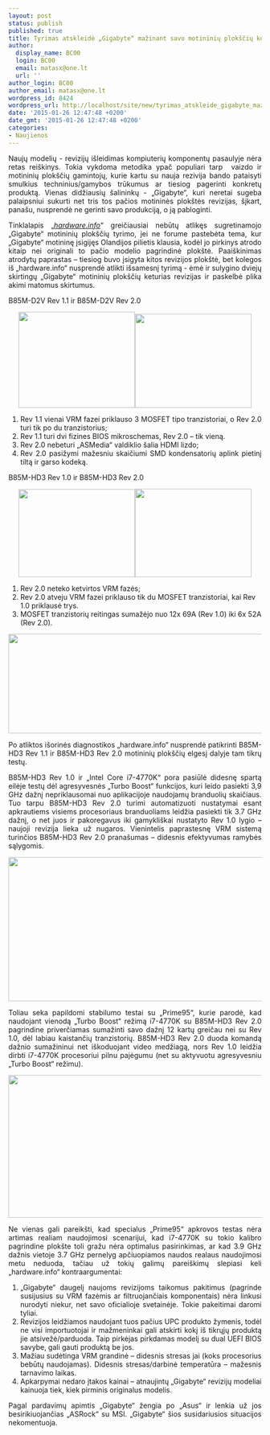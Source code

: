 ```yaml
---
layout: post
status: publish
published: true
title: Tyrimas atskleidė „Gigabyte“ mažinant savo motininių plokščių kokybę
author:
  display_name: BC00
  login: BC00
  email: matasx@one.lt
  url: ''
author_login: BC00
author_email: matasx@one.lt
wordpress_id: 8424
wordpress_url: http://localhost/site/new/tyrimas_atskleide_gigabyte_mazinant_savo_motininiu_ploksciu_kokybe/
date: '2015-01-26 12:47:48 +0200'
date_gmt: '2015-01-26 12:47:48 +0200'
categories:
- Naujienos
---
```

<p style="text-align: justify;">
	Naujų modelių - revizijų i&scaron;leidimas kompiuterių komponentų pasaulyje nėra retas rei&scaron;kinys. Tokia vykdoma metodika ypač populiari tarp&nbsp; vaizdo ir motininių plok&scaron;čių gamintojų, kurie kartu su nauja rezivija bando pataisyti smulkius techninius/gamybos trūkumus ar tiesiog pagerinti konkretų produktą. Vienas didžiausių &scaron;alininkų - &bdquo;Gigabyte&ldquo;, kuri neretai sugeba palaipsniui sukurti net tris tos pačios motininės plok&scaron;tės revizijas, &scaron;įkart, pana&scaron;u, nusprendė ne gerinti savo produkciją, o ją pabloginti.</p>
<p style="text-align: justify;">
	Tinklalapis &bdquo;<a href="http://uk.hardware.info/reviews/5835/spot-the-differences-gigabyte-motherboard-revisions-present-markedly-different-test-results"><em>hardware.info</em></a>&ldquo; greičiausiai nebūtų atlikęs sugretinamojo &bdquo;Gigabyte&ldquo; motininių plok&scaron;čių tyrimo, jei ne forume pastebėta tema, kur &bdquo;Gigabyte&ldquo; motininę įsigijęs Olandijos pilietis klausia, kodėl jo pirkinys atrodo kitaip nei originali to pačio modelio pagrindinė plok&scaron;tė. Paai&scaron;kinimas atrodytų paprastas &ndash; tiesiog buvo įsigyta kitos revizijos plok&scaron;tė, bet kolegos i&scaron; &bdquo;hardware.info&ldquo; nusprendė atlikti i&scaron;samesnį tyrimą - ėmė ir sulygino dviejų skirtingų &bdquo;Gigabyte&ldquo; motininių plok&scaron;čių keturias revizijas ir paskelbė plika akimi matomus skirtumus.</p>
<p>
	B85M-D2V Rev 1.1 ir B85M-D2V Rev 2.0</p>
<p style="text-align: center;">
	<a href="http://technews.lt/userfiles/gigabyteb85md2v(1_1).jpg"><img alt="" src="http://technews.lt/userfiles/gigabyteb85md2v(1_1).jpg" style="width: 232px; height: 191px;" /></a><a href="http://technews.lt/userfiles/gigabyteb85md2v(2_0).jpg"><img alt="" src="http://technews.lt/userfiles/gigabyteb85md2v(2_0).jpg" style="width: 232px; height: 187px;" /></a></p>
<ol>
<li style="text-align: justify;">
		Rev 1.1 vienai VRM fazei priklauso 3 MOSFET tipo tranzistoriai, o Rev 2.0 turi tik po du tranzistorius;</li>
<li style="text-align: justify;">
		Rev 1.1 turi dvi fizines BIOS mikroschemas, Rev 2.0 &ndash; tik vieną.</li>
<li style="text-align: justify;">
		Rev 2.0 nebeturi &bdquo;ASMedia&ldquo; valdiklio &scaron;alia HDMI lizdo;</li>
<li style="text-align: justify;">
		Rev 2.0 pasižymi mažesniu skaičiumi SMD kondensatorių aplink pietinį tiltą ir garso kodeką.</li>
</ol>
<p>
	B85M-HD3 Rev 1.0 ir B85M-HD3 Rev 2.0</p>
<p style="text-align: center;">
	<a href="http://technews.lt/userfiles/gigabyteb85mhd3(1_0).jpg"><img alt="" src="http://technews.lt/userfiles/gigabyteb85mhd3(1_0).jpg" style="width: 232px; height: 175px;" /></a><a href="http://technews.lt/userfiles/gigabyteb85mhd3(2_0).jpg"><img alt="" src="http://technews.lt/userfiles/gigabyteb85mhd3(2_0).jpg" style="width: 232px; height: 176px;" /></a></p>
<ol>
<li>
		Rev 2.0 neteko ketvirtos VRM fazės;</li>
<li>
		Rev 2.0 atveju VRM fazei priklauso tik du MOSFET tranzistoriai, kai Rev 1.0 priklausė trys.</li>
<li>
		MOSFET tranzistorių reitingas sumažėjo nuo 12x 69A (Rev 1.0) iki 6x 52A (Rev 2.0).</li>
</ol>
<p style="text-align: center;">
	<img alt="" src="http://technews.lt/userfiles/v10vsv20specs.png" style="width: 520px; height: 198px;" /></p>
<p style="text-align: justify;">
	Po atliktos i&scaron;orinės diagnostikos &bdquo;hardware.info&ldquo; nusprendė patikrinti B85M-HD3 Rev 1.1 ir B85M-HD3 Rev 2.0 motininių plok&scaron;čių elgesį dalyje tam tikrų testų.</p>
<p style="text-align: justify;">
	B85M-HD3 Rev 1.0 ir &bdquo;Intel Core i7-4770K&ldquo; pora pasiūlė didesnę spartą eilėje testų dėl agresyvesnės &bdquo;Turbo Boost&ldquo; funkcijos, kuri leido pasiekti 3,9 GHz dažnį nepriklausomai nuo aplikacijoje naudojamų branduolių skaičiaus. Tuo tarpu B85M-HD3 Rev 2.0 turimi automatizuoti nustatymai esant apkrautiems visiems procesoriaus branduoliams leidžia pasiekti tik 3.7 GHz dažnį, o net juos ir pakoregavus iki gamykli&scaron;kai nustatyto Rev 1.0 lygio &ndash; naujoji revizija lieka už nugaros. Vienintelis paprastesnę VRM sistemą turinčios B85M-HD3 Rev 2.0 prana&scaron;umas &ndash; didesnis efektyvumas ramybės sąlygomis.</p>
<p style="text-align: center;">
	<img alt="" src="http://technews.lt/userfiles/v10vsv20results.png" style="width: 520px; height: 287px;" /></p>
<p style="text-align: justify;">
	Toliau seka papildomi stabilumo testai su &bdquo;Prime95&ldquo;, kurie parodė, kad naudojant vienodą &bdquo;Turbo Boost&ldquo; režimą i7-4770K su B85M-HD3 Rev 2.0 pagrindine priverčiamas sumažinti savo dažnį 12 kartų greičau nei su Rev 1.0, dėl labiau kaistančių tranzistorių. B85M-HD3 Rev 2.0 duoda komandą dažnio sumažininui net i&scaron;koduojant video medžiagą, nors Rev 1.0 leidžia dirbti i7-4770K procesoriui pilnu pajėgumu (net su aktyvuotu agresyvesniu &bdquo;Turbo Boost&ldquo; režimu).</p>
<p style="text-align: center;">
	<img alt="" src="http://technews.lt/userfiles/v10vsv20results(2).png" style="width: 520px; height: 284px;" /></p>
<p style="text-align: justify;">
	Ne vienas gali pareik&scaron;ti, kad specialus &bdquo;Prime95&ldquo; apkrovos testas nėra artimas realiam naudojimosi scenarijui, kad i7-4770K su tokio kalibro pagrindine plok&scaron;te toli gražu nėra optimalus pasirinkimas, ar kad 3.9 GHz dažnis vietoje 3.7 GHz pernelyg apčiuopiamos naudos realaus naudojimosi metu neduoda, tačiau už tokių galimų parei&scaron;kimų slepiasi keli &bdquo;hardware.info&ldquo; kontraargumentai:</p>
<ol>
<li style="text-align: justify;">
		&bdquo;Gigabyte&ldquo; daugelį naujoms revizijoms taikomus pakitimus (pagrinde susijusius su VRM fazėmis ar filtruojančiais komponentais) nėra linkusi nurodyti niekur, net savo oficialioje svetainėje. Tokie pakeitimai daromi tyliai.</li>
<li style="text-align: justify;">
		Revizijos leidžiamos naudojant tuos pačius UPC produkto žymenis, todėl ne visi importuotojai ir mažmeninkai gali atskirti kokį i&scaron; tikrųjų produktą jie atsivežė/parduoda. Taip pirkėjas pirkdamas modelį su dual UEFI BIOS savybe, gali gauti produktą be jos.</li>
<li style="text-align: justify;">
		Mažiau sudėtinga VRM grandinė &ndash; didesnis stresas jai (koks procesorius bebūtų naudojamas). Didesnis stresas/darbinė temperatūra &ndash; mažesnis tarnavimo laikas.</li>
<li style="text-align: justify;">
		Apkarpymai nedaro įtakos kainai &ndash; atnaujintų &bdquo;Gigabyte&ldquo; revizijų modeliai kainuoja tiek, kiek pirminis originalus modelis.</li>
</ol>
<p style="text-align: justify;">
	Pagal pardavimų apimtis &bdquo;Gigabyte&ldquo; žengia po &bdquo;Asus&ldquo; ir lenkia už jos besirikiuojančias &bdquo;ASRock&ldquo; su MSI. &bdquo;Gigabyte&ldquo; &scaron;ios susidariusios situacijos nekomentuoja.</p>
